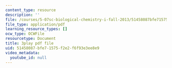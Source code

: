 ```yaml
---
content_type: resource
description: ''
file: /courses/5-07sc-biological-chemistry-i-fall-2013/51458087bfe71575f2e2f6f93e3ee8e9_ZS5vxMILXPg.pdf
file_type: application/pdf
learning_resource_types: []
ocw_type: OCWFile
resourcetype: Document
title: 3play pdf file
uid: 51458087-bfe7-1575-f2e2-f6f93e3ee8e9
video_metadata:
  youtube_id: null
---
```

